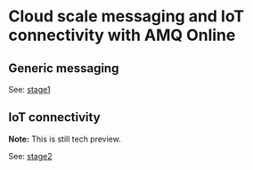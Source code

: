 # Cloud scale messaging and IoT connectivity with AMQ Online 

## Generic messaging

See: [stage1](stage1/) 

## IoT connectivity

**Note:** This is still tech preview.

See: [stage2](stage2/)
